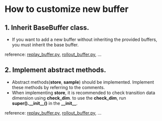 # How to customize new buffer

## 1. Inherit BaseBuffer class.
- If you want to add a new buffer without inheriting the provided buffers, you must inherit the base buffer.

reference: [replay_buffer.py](./replay_buffer.py), [rollout_buffer.py](./rollout_buffer.py), ...

## 2. Implement abstract methods.
- Abstract methods(__store__, __sample__) should be implemented. Implement these methods by referring to the comments.
- When implementing __store__, it is recommended to check transition data dimension using __check_dim__. to use the __check_dim__, run __super().\_\_init\_\_()__ in the __\_\_init\_\___.

reference: [replay_buffer.py](./replay_buffer.py), [rollout_buffer.py](./rollout_buffer.py), ...
